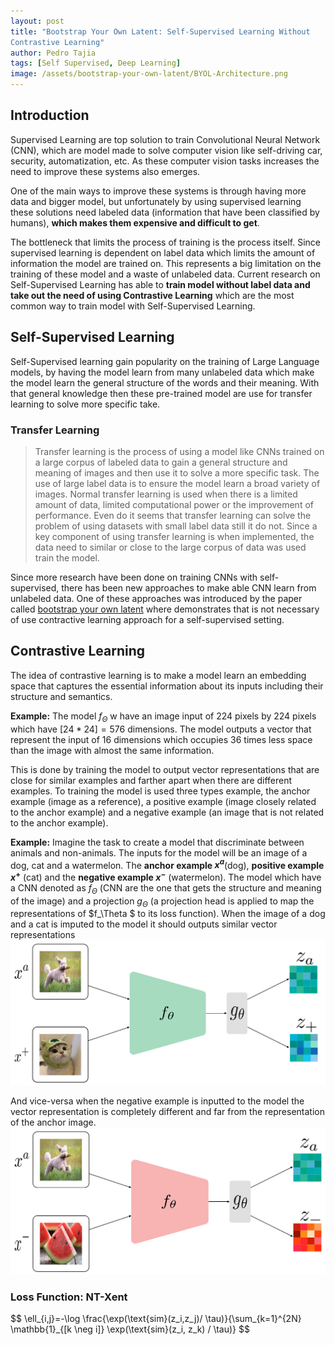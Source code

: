```yaml
---
layout: post
title: "Bootstrap Your Own Latent: Self-Supervised Learning Without 
Contrastive Learning"
author: Pedro Tajia
tags: [Self Supervised, Deep Learning]
image: /assets/bootstrap-your-own-latent/BYOL-Architecture.png
---
```


## Introduction
Supervised Learning are top solution to train Convolutional Neural Network (CNN), which are model made to solve computer vision like self-driving car, security, automatization, etc. As these computer vision tasks increases the need to improve these systems also emerges.

One of the main ways to improve these systems is through having more data and bigger model, but unfortunately by using supervised learning these solutions need labeled data (information that have been classified by humans), **which makes them expensive and difficult to get**.

The bottleneck that limits the process of training is the process itself. Since supervised learning is dependent on label data which limits the amount of information the model are trained on. This represents a big limitation on the training of these model and a waste of unlabeled data. Current research on Self-Supervised Learning has able to **train model without label data and take out the need of using Contrastive Learning** which are the most common way to train model with Self-Supervised Learning. 

## Self-Supervised Learning
Self-Supervised learning gain popularity on the training of Large Language models, by having the model learn from many unlabeled data which make the model learn the general structure of the words and their meaning. With that general knowledge then these pre-trained model are use for transfer learning to solve more specific take. 

### Transfer Learning
>Transfer learning is the process of using a model like CNNs trained on a large corpus of labeled data to gain a general structure and meaning of images and then use it to solve a more specific task. The use of large label data is to ensure the model learn a broad variety of images. Normal transfer learning is used when there is a limited amount of data, limited computational power or the improvement of performance. Even do it seems that transfer learning can solve the problem of using datasets with small label data still it do not. Since a key component of using transfer learning is when implemented, the data need to similar or close to the large corpus of data was used train the model.

Since more research have been done on training CNNs with self-supervised, there has been new approaches to make able CNN learn from unlabeled data. One of these approaches was introduced by the paper called [bootstrap your own latent](https://arxiv.org/pdf/2006.07733) where demonstrates that is not necessary of use contractive learning approach for a self-supervised setting.

## Contrastive Learning
The idea of contrastive learning is to make a model learn an embedding space that captures the essential information about its inputs including their structure and semantics.  

**Example:**
The model $f_\Theta$ w have an image input of 224 pixels by 224 pixels which have $[24*24] = 576$ dimensions. The model outputs a vector that represent the input of $16$ dimensions which occupies 36 times less space than the image with almost the same information.

This is done by training the model to output vector representations that are close for similar examples and farther apart when there are different examples. To training the model is used three types example, the anchor example (image as a reference), a positive example (image closely related to the anchor example) and a negative example (an image that is not related to the anchor example).

**Example:**
Imagine the task to create a model that discriminate between animals and non-animals. The inputs for the model will be an image of a dog, cat and a watermelon. The **anchor example $x^a$**(dog), **positive example $x^+$** (cat) and the **negative example $x^-$** (watermelon). The model which have a CNN denoted as $f_\Theta$ (CNN are the one that gets the structure and meaning of the image) and a projection $g_\Theta$ (a projection head is applied to map the representations of $f_\Theta $ to its loss function). When the image of a dog and a cat is imputed to the model it should outputs similar vector representations
![Example of similar example](/assets/bootstrap-your-own-latent/CL-Explication-positive.svg)

And vice-versa when the negative example is inputted to the model the vector representation is completely different and far from the representation of the anchor image.
![Example of different example](/assets/bootstrap-your-own-latent/CL-Explication-negative.svg)

### Loss Function: NT-Xent

<script type="text/javascript" async src="https://cdn.jsdelivr.net/npm/mathjax@3/es5/tex-mml-chtml.js"></script>
<script type="text/x-mathjax-config">
  MathJax = {
    tex: { inlineMath: [['$', '$'], ['\\(', '\\)']] },
    displayMath: [['$$', '$$']],
    options: {
      scale: 1.5 // Adjust this for a larger display
    }
  };
</script>
<div style="font_size: 1.5em;">
$$
\ell_{i,j}=-\log \frac{\exp(\text{sim}(z_i,z_j)/ \tau)}{\sum_{k=1}^{2N} \mathbb{1}_{[k \neg i]} \exp(\text{sim}(z_i, z_k) / \tau)}
$$
</div>
<!-- The model is train to generate **vector representation $z$** that have a compress and essential information about its input -->

<!-- There are many ways of implementing transfer learning. First is **Fine-tuning** which retrain the model on the chosen layer for the selected dataset. -->


